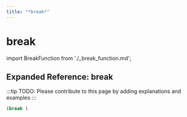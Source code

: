 ```yaml
---
title: "*break*"
---
```


# break

import BreakFunction from './_break_function.md';

<BreakFunction />

## Expanded Reference: break

:::tip
TODO: Please contribute to this page by adding explanations and examples
:::

```lisp
(break )
```
